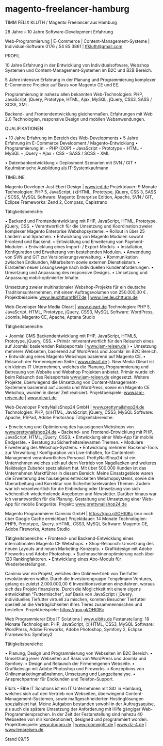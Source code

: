 # magento-freelancer-hamburg


TIMM FELIX KLUTH / Magento Freelancer aus Hamburg

28 Jahre – 10 Jahre Software-Development Erfahrung

Web-Programmierung | E-Commerce | Content-Management-Systeme | Individual-Software
0176 / 54 85 3861 | tfkluth@gmail.com


PROFIL

10 Jahre Erfahrung in der Entwicklung von Individualsoftware, Webshop Systemen und
Content-Management-Systemen im B2C und B2B Bereich.

5 Jahre intensive Erfahrung in der Planung und Programmierung komplexer E-Commerce
Projekte auf Basis von Magento CE und EE.

Programmierung in nahezu allen bekannten Web-Technologien:
PHP, JavaScript, jQuery, Prototype, HTML, Ajax, MySQL, jQuery, CSS3, SASS / SCSS, XML.

Backend- und Frontendentwicklung gleichermaßen.
Erfahrungen mit Web 2.0 Technologien, responsive Design und mobilen Webanwendungen.

QUALIFIKATIONEN

• 10 Jahre Erfahrung im Bereich des Web-Developments
• 5 Jahre Erfahrung im E-Commerce Development / Magento-Entwicklung
• Programmierung in:
 ◦ PHP (OOP)
 ◦ JavaScript
 ◦ Prototype
 ◦ HTML
 ◦ MySQL
 ◦ jQuery
 ◦ Ajax
 ◦ CSS
 ◦ SASS / SCSS
 ◦ XML

• Datenbankentwicklung
• Deployment Szenarien mit SVN / GIT
• Kaufmännische Ausbildung als IT-Systemkaufmann


TIMELINE

Magento Developer
Just Ebert Design | www.jed.de
Projektdauer: 9 Monate
Technologien: PHP 5, JavaScript, (x)HTML, Prototype, jQuery, CSS 3, SASS / SCSS, MySQL
Software: Magento Enterprise Edition, Apache, SVN / GIT, Eclipse
Frameworks: Zend 2, Compass, Capistrano

Tätigkeitsbereiche:

• Backend und Frontendentwicklung mit PHP, JavaScript, HTML, Prototype, jQuery, CSS.
• Verantwortlich für die Umsetzung und Koordination zweier komplexer Magento
Enterprise Webshopsysteme.
• Rollout in über 25 Ländern und Sprachen.
• Entwicklung von Magento Modulen sowohl Frontend und Backend.
• Entwicklung und Erweiterung von Payment-Modulen.
• Entwicklung eines Import- / Export-Moduls.
• Installation, Konfiguration und Erweiterung von bestehenden Modulen.
• Anwendung von SVN und GIT zur Versionierungsverwaltung.
• Kommunikation zwischen Endkunden, Mitarbeitern sowie externen Dienstleistern.
• Erarbeiten neuer Lösungswege nach individuellen Kundenaforderungen.
• Umsetzung und Anpassung des responsive Designs.
• Umsetzung und Anpassung mobil-optimierter Inhalte.

Umsetzung zweier multinationaler Webshop-Projekte für ein deutsche
Traditionsunternehmen, mit einem Auftragsvolumen von 250.000,00 € .
Projektbeispiele: www.leuchtturm1917.de | www.live.leuchtturm.de

Web-Developer
New Media Oleart | www.oleart.de
Technologien: PHP 5, JavaScript, HTML, Prototype, jQuery, CSS3, MySQL
Software: WordPress, Joomla, Magento CE, Apache, Aptana Studio

Tätigkeitsbereiche:

• Joomla! CMS Backendentwicklung mit PHP, JavaScript, HTML5, Prototype, jQuery, CSS.
• Primär mitverantwortlich für den Relaunch eines auf Joomla! basierenden Reispeportals
( www.jam-reisen.de )
• Umsetzung mehrerer Webseiten, basierend auf WordPress und Joomla! im B2C Bereich.
• Entwicklung eines Magento Webshops basierend auf Magento CE.
• Relaunch der Firmeneigenen Seite ( www.oleart.de ).
New Media Oleart ist ein kleines IT Unternehmen, welches die Planung,
Programmierung und Betreuung von Website und Webshop Projekten anbietet.
Primär wurde ich beim Relaunch des Reiseportals www.jam-reisen.de
eingesetzt. Weitere Projekte, überwiegend die Umsetzung von Content-Management-
Systemem basierend auf Joomla und WordPress, sowie ein Magento CE Webshop,
wurden in dieser Zeit realisiert.
Projektbeispiele: www.jam-reisen.de | www.oleart.de

Web-Developer
PrettyNailsShop24 GmbH | www.prettynailshop24.de
Technologien: PHP, (x)HTML, JavaScript, jQuery, CSS3, MySQL
Software: Apache, PSPad, Adobe Photoshop
Tätigkeitsbereiche:

• Erweiterung und Optimierung des hauseigenen Webshops von www.prettynailshop24.de
• Backend- und Frontend-Entwicklung mit PHP, JavaScript, HTML, jQuery, CSS3.
• Entwicklung einer Web-App für mobile Endgeräte.
• Beratung zu Sicherheitsrelevanten Themen.
• Modulare Erweiterung des Webshop-Systems.
• Entwicklung mehrerer Backend-Tools zur Verwaltung / Konfiguration von Live-Inhalten,
für Contentent-Management verantwortliches Personal.
PrettyNailShop24 ist ein Unternehmen welches sich auf dern Vertrieb von Nagellacken
und weiteres Naildesign Zubehör spetzialisiert hat. Mit über 500.000 Kunden ist das
Unternehmen Marktführer in diesem Bereich.
Meine Einsatzgebiete waren die Erweiterung des hauseigens entwickelten
Webshopsystems, sowie die Überarbeitung und Korrektur von Sicherheitsrelevanten
Themen. Zudem war ich verantwortlich für die Einbindung oder Umsetzung von sich
wöchentlich wiederholende Angeboten und Newsletter.
Darüber hinaus war ich verantwortlich für die Planung, Gestaltung und Umsetzung einer
Web-App für mobile Endgeräte.
Projekt: www.prettynailshop24.de


Magento Programmierer
Canimix GmbH | https://goo.gl/OHt0Kc (nur noch über Google Cache erreichbar)
Projektdauer: 14 Monate
Technologien: PHP5, Prototype, jQuery, xHTML, CSS3, MySQL
Software: Magento CE, Adobe Fireworks, Aptana Studio

Tätigkeitsbereiche:
• Frontend- und Backend-Entwicklung eines internationalen Magento CE Webshops.
• Shop-Relaunch: Umsetzung des neuen Layouts und neuen Marketing-Konzepts.
• Grafikdesign mit Adobe Fireworks und Adobe Photoshop.
• Suchmaschinenoptimierung nach über 120 Rankingfaktoren.
• Entwicklung eines Abo-Moduls für Wiederbestellungen.

Canimix war ein Projekt, welches den Onlinevertrieb von Tierfutter revolutionieren
wollte. Durch die Investorengruppe Tengelmann Ventures, gelang es zuletzt
2.000.000,00 € Investitionsvolumen einzufahren, woraus sich das Projekt finanzierte.
Durch die Möglichkeit mit einem eigens entwickelten “Futtermischer”, auf Basis von
JavaScript / jQuery, individuelles Tiefutter virtuell zu mischen, konnten Besucher
Tierfutter speziell an die Verträglichkeiten ihres Tieres zusammenmischen und
bestellen.
Projektbeispiele: https://goo.gl/OHt0Kc


Web Programmierer
Elbe IT Solutions | www.elbits.de
Festanstellung: 18 Monate
Technologien: PHP, JavaScript, (x)HTML, CSS3, MySQL
Software: WordPress, Adobe Fireworks, Adobe Photoshop, Symfony 2, Eclipse
Frameworks: Symfony2

Tätigkeitsbereiche:

• Planung, Design und Programmierung von Webseiten im B2C Bereich.
• Umsetzung jener Webseiten auf Basis von WordPress und Joomla und Symfony.
• Design und Relaunch der Firmeneigenen Webseite.
• Grafikdesign mit Adobe Photoshop und Fireworks.
• Konzeptions von Onlinemarketingmaßnahmen, Umsetzung und Langzeitanalyse.
• Ansprechpartner für Endkunden und Telefon-Support.

Elbits – Elbe IT Solutions ist ein IT Unternehmen mit Sitz in Hamburg, welches sich auf
den Vertrieb von Webseiten, überwiegend Content-Management-Systemen, sowie
maßgeschneiderten Hostinglösungen spezialisiert hat.
Meine Aufgaben bestanden sowohl in der Auftragsaquise, als auch die spätere
Umsetzung der Anforderung mit Hilfe gängiger Web-Programmiersprachen.
In der Zeit der Festanstellung sind nahezu 40 Webseiten von mir konzeptioniert,
designed und programmiert worden.
Projektbeispiele:
www.dugaro.de | www.roomnight.de | www.dz-4.de | www.lenareisen.de

Stand 09/15
